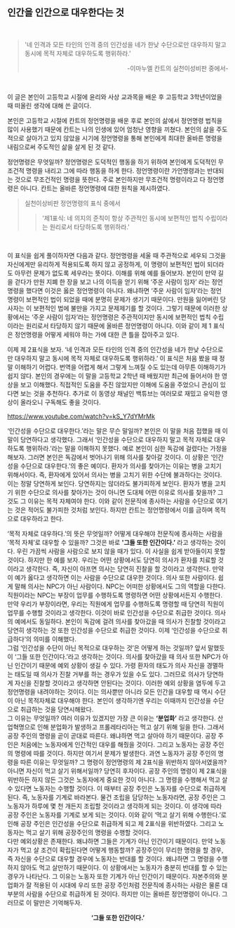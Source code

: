 ## 인간을 인간으로 대우한다는 것
<br>

> '네 인격과 모든 타인의 인격 중의 인간성을 네가 한낮 수단으로만 대우하지 말고 동시에 목적 자체로 대우하도록 행위하라.'     
> <div style="text-align: right">-이마누엘 칸트의 실천이성비판 중에서-</div>
<br>
<p>이 글은 본인이 고등학교 시절에 윤리와 사상 교과목을 배운 후 고등학교 3학년이었을 때 떠올린 생각에 대해 쓴 글이다.</p>

<p>본인은 고등학교 시절에 칸트의 정언명령을 배운 후로 본인의 삶에서 정언명령 법칙을 많이 사용했기 때문에 칸트는 나의 인생에 있어 엄청난 영향을 끼쳤다. 본인의 삶을 주도적으로 살아가고 있지 않았을 시기에 정언명령을 통해 본인에게 최대한 올바른 명령을 내림으로써 주도적인 삶을 살게 된 것 같다.</p> 

<p>정언명령은 무엇일까? 정언명령은 도덕적인 행동을 하기 위하여 본인에게 도덕적인 무조건적 명령을 내리고 그에 따라 행동을 하게 한다. 정언명령이란 가언명령과는 반대되는 것으로 무조건적인 명령을 뜻한다. 주로 본인하지만 무조건적 명령이라고 다 정언명령은 아니다. 칸트는 올바른 정언명령에 대한 원칙을 제시하였다.</p>

> 실천이상비판 정언명령의 표식 중에서
>> '제1표식: 네 의지의 준칙이 항상 주관적인 동시에 보편적인 법칙 수립이라는 원리로서 타당하도록 행위하라.'
<br>
<p>이 표식을 쉽게 풀이하자면 다음과 같다. 정언명령을 세울 때 주관적으로 세우되 그것을 자신에게만 유리하게 적용되도록 하지 않고 공정하게, 이 명령이 보편적인 법이 되더라도 아무런 문제가 없도록 세우라는 뜻이다. 이해를 위해 예를 들어보자. 본인이 만약 길을 걷다가 만원 지폐 한 장을 보고 나의 이득을 얻기 위해 ‘주운 사람이 임자’ 라는 정언명령을 했다면 이것은 옳은 정언명령이 아니다. 왜냐하면 ‘주운 사람이 임자’라는 정언 명령이 보편적인 법이 되었을 때에 분명히 문제가 생기기 때문이다. 만원을 잃어버린 당사자는 이 보편적인 법에 불만을 가지고 문제제기를 할 것이다. 그렇기 때문에 이러한 상황에서는 ‘주운 사람이 임자’라는 정언명령은 주관적이지만 동시에 보편적인 법칙 수립이라는 원리로서 타당하지 않기 때문에 올바른 정언명령이 아니다. 이와 같이 제 1 표식은 정언명령을 어떻게 세워야 하는 가에 대한 큰 틀을 잡아주고 있다. </p> 
<p>이제 제 2표식을 보자. ‘네 인격과 모든 타인의 인격 중의 인간성을 네가 한낮 수단으로만 대우하지 말고 동시에 목적 자체로 대우하도록 행위하라.’ 이 표식은 처음 봤을 때 정말 이해하기 어렵다. 번역을 어렵게 해서 그렇게 느껴질 수도 있는데 아무튼 이해하기가 쉽지 않다. 본인의 경우에는 이 말을 고등학교 2학년 때 배웠지만 최근에 들어서야 한 영상을 보고 이해했다. 직접적인 도움을 주진 않았지만 이해에 도움을 주었으니 관심이 있다면 보는 것을 추천하다. 추가로 이 동영상 채널인 백튜브는 여러모로 재밌고 유익한 영상이 올라오니 구독해도 좋을 것이다.  </p>

<https://www.youtube.com/watch?v=kS_Y7dYMrMk>

<p>‘인간성을 수단으로 대우한다.’라는 말은 무슨 말일까? 본인은 이 말을 처음 접했을 때 이 말이 당연하다고 생각했다. 그래서 ‘인간성을 수단으로 대우하지 말고 목적 자체로 대우하도록 행위하라.’라는 말을 이해하지 못했다. 예로 본인이 심한 독감에 걸렸다는 가정을 해보자. 그러면 본인은 독감에서 벗어나기 위해 의사를 찾아갈 것이다. 이 상황은 ‘인간성을 수단으로 대우한다.’의 좋은 예이다. 환자가 의사를 찾아가는 이유는 병을 고치기 위해서이다. 즉, 환자에게 있어서 의사는 병을 고치기 위한 수단에 불과하다는 것이다. 이는 정말 당연하게 보인다. 당연하지는 않더라도 불가피하게 보인다. 환자가 병을 고치기 위한 수단으로 의사를 찾아가는 것이 아니면 도대체 어떤 이유로 의사를 찾을까? 그것도 그 이유는 목적 자체여야 한다. 이와 같이 전문직에 종사하는 사람을 수단으로 여기는 것은 적어도 불가피한 것처럼 보인다. 하지만 칸트는 정언명령에서 이를 금하며 목적으로 대우하라고 한다. </p>

‘목적 자체로 대우하다.’의 뜻은 무엇일까? 어떻게 대우해야 전문직에 종사하는 사람을 ‘목적 자체’로 대우할 수 있을까? 그것은 바로 **'그들 또한 인간이다.’** 라고 생각하는 것이다. 우린 가끔씩 사람을 사람으로 보지 않을 때가 있다. 이 사실을 쉽게 받아들이지 못할 것이다. 하지만 한 예를 보자. 우리는 어떤 상황에서도 당연히 의사가 환자를 치료할 것이라고 생각한다. 즉, 자신이 아프면 의사는 당연히 진찰을 할 것이라고 생각한다. 만약 이 예가 옳다고 생각하면 이는 사람을 수단으로 대우한 것이다. 의사 또한 사람이다. 쉽게 말해 의사는 NPC가 아닌 사람이다. NPC는 어떠한 상황에서도 그의 역할을 다한다. 직원이라는 NPC는 부장이 업무를 수행하도록 명령하면 어떤 상황에서든지 수행한다. 만약 우리가 부장이라면, 우리는 직원에게 업무를 수행하도록 명령할 때 당연히 직원이 업무를 수행할 것이라고 생각한다. 이것이 바로 인간성을 수단으로 취급한 것이다. 의사의 예에서도 동일하다. 본인이 독감에 걸려 의사를 찾아갔을 때 의사가 진찰할 것이라고 당연히 생각하는 것 또한 인간성을 수단으로 취급한 것이다. 이제 ‘인간성을 수단으로 취급하다’의 의미를 이해했다. <br>
그럼 ‘인간성을 수단이 아닌 목적으로 대우하는 것’은 어떻게 하는 것일까? 앞서 말했듯이 ‘그들 또한 인간이다.’라고 생각하는 것이다. 의사를 찾아갔을 때 의사 또한 NPC가 아닌 인간이기 때문에 예외 상황이 생길 수 있다. 가령 환자의 태도가 의사 자신을 경멸하는 태도일 때 의사가 진찰 거부를 하는 경우가 있을 수도 있다. 그러므로 의사가 당연하게 자신을 진찰할 것이라고 생각하면 안된다는 것이다. 이러한 예외 상황을 염두에 두고 정언명령을 내려야하는 것이다. 이는 의사뿐만 아니라 모든 인간을 대우할 때 역시 수단이 아닌 목적자체로 대우해야 한다. 본인이 생각하기엔 우리는 이때까지 인간성을 수단으로 취급하는 것을 당연시해왔다. <br>
그 이유는 무엇일까? 여러 이유가 있겠지만 가장 큰 이유는 **‘분업화’** 라고 생각한다. 산업혁명으로 인해 분업화가 발생하고 프롤레타리아는 먹고 살기 위해 일을 한다. 그래서 공장 주인의 명령을 곧이 곧대로 따른다. 왜냐하면 먹고 살아야 하기 때문이다. 공장 주인은 처음에는 노동자에게 인간적인 대우를 해줬을 것이다. 그리고 노동자는 공장 주인의 명령에 따를 것이다. 하지만 여기서 문제가 발생한다. 과연 노동자가 공장 주인의 명령을 따른 이유는 무엇일까? 그 명령이 정언명령의 제 2표식을 위반하지 않아서였을까? 아니면 자신이 먹고 살기 위해서일까? 당연히 후자이다. 공장 주인의 명령이 제 2표식을 위반하든 하지 않든 그것은 노동자에게 중요한 것이 아니다. 그 명령을 수행해서 먹고 살 수 있다면 노동자는 수행할 것이다. 이 때부터 공장 주인은 노동자를 수단으로 취급하게 된다. 즉, 노동자를 기계로 바라본다. 물건 조립을 담당하는 노동자라면, 공장 주인은 그 노동자가 하루에 몇 천 개든지 조립할 것이라고 생각하게 되는 것이다. 이 생각에 따라 공장 주인은 노동자를 기계로 보게 되는 것이다. 이와 같이 ‘먹고 살기 위해 수행한다.’로 인해 공장 주인은 인간성을 수단으로 취급하게 되고 제 2표식을 위반하였다. 그리고 노동자는 먹고 살기 위해 공장주인의 명령을 수행할 것이다.<br>
다만 예외상황은 존재한다. 왜냐하면 그들은 기계가 아닌 인간이기 때문이다. 만약 노동자가 먹고 살 조건이 확립된다면 어떻게 행동할까? 공장주인이 무리한 명령을 할 경우, 즉 자신을 수단으로 대우할 경우에 노동자는 반대를 할 것이다. 왜냐하면 그 명령을 수행하지 않아도 먹고 살만하기 때문이다. 이 상황에서는 노동자가 충분히 반대를 할 수 있는 경우가 나타난다. 그 이유는 노동자 또한 기계가 아닌 인간이기 때문이다. 자본주의와 분업화가 잘 적용된 이 시대에 우리 또한 공장 주인처럼 전문직에 종사하는 사람은 물론 대부분의 사람을 수단으로 취급하게 된 것이다. 하지만 이는 올바른 정언명령이 아니다. 그러므로 이 말만은 기억해두자.
**<div style="text-align: center">‘그들 또한 인간이다.’ </div>**


